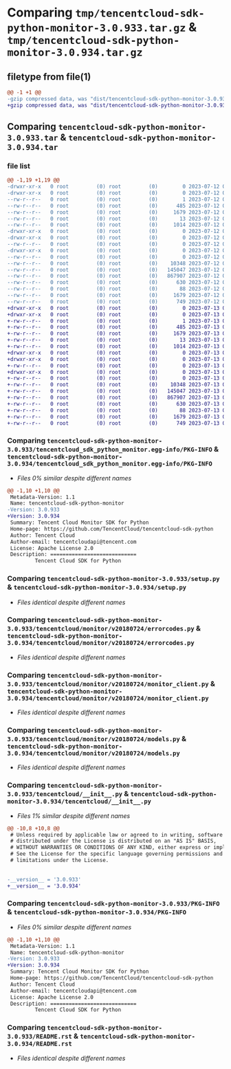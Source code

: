 # Comparing `tmp/tencentcloud-sdk-python-monitor-3.0.933.tar.gz` & `tmp/tencentcloud-sdk-python-monitor-3.0.934.tar.gz`

## filetype from file(1)

```diff
@@ -1 +1 @@
-gzip compressed data, was "dist/tencentcloud-sdk-python-monitor-3.0.933.tar", last modified: Wed Jul 12 00:33:51 2023, max compression
+gzip compressed data, was "dist/tencentcloud-sdk-python-monitor-3.0.934.tar", last modified: Thu Jul 13 00:26:23 2023, max compression
```

## Comparing `tencentcloud-sdk-python-monitor-3.0.933.tar` & `tencentcloud-sdk-python-monitor-3.0.934.tar`

### file list

```diff
@@ -1,19 +1,19 @@
-drwxr-xr-x   0 root         (0) root         (0)        0 2023-07-12 00:33:51.000000 tencentcloud-sdk-python-monitor-3.0.933/
-drwxr-xr-x   0 root         (0) root         (0)        0 2023-07-12 00:33:51.000000 tencentcloud-sdk-python-monitor-3.0.933/tencentcloud_sdk_python_monitor.egg-info/
--rw-r--r--   0 root         (0) root         (0)        1 2023-07-12 00:33:51.000000 tencentcloud-sdk-python-monitor-3.0.933/tencentcloud_sdk_python_monitor.egg-info/dependency_links.txt
--rw-r--r--   0 root         (0) root         (0)      485 2023-07-12 00:33:51.000000 tencentcloud-sdk-python-monitor-3.0.933/tencentcloud_sdk_python_monitor.egg-info/SOURCES.txt
--rw-r--r--   0 root         (0) root         (0)     1679 2023-07-12 00:33:51.000000 tencentcloud-sdk-python-monitor-3.0.933/tencentcloud_sdk_python_monitor.egg-info/PKG-INFO
--rw-r--r--   0 root         (0) root         (0)       13 2023-07-12 00:33:51.000000 tencentcloud-sdk-python-monitor-3.0.933/tencentcloud_sdk_python_monitor.egg-info/top_level.txt
--rw-r--r--   0 root         (0) root         (0)     1014 2023-07-12 00:33:51.000000 tencentcloud-sdk-python-monitor-3.0.933/setup.py
-drwxr-xr-x   0 root         (0) root         (0)        0 2023-07-12 00:33:51.000000 tencentcloud-sdk-python-monitor-3.0.933/tencentcloud/
-drwxr-xr-x   0 root         (0) root         (0)        0 2023-07-12 00:33:51.000000 tencentcloud-sdk-python-monitor-3.0.933/tencentcloud/monitor/
--rw-r--r--   0 root         (0) root         (0)        0 2023-07-12 00:33:51.000000 tencentcloud-sdk-python-monitor-3.0.933/tencentcloud/monitor/__init__.py
-drwxr-xr-x   0 root         (0) root         (0)        0 2023-07-12 00:33:51.000000 tencentcloud-sdk-python-monitor-3.0.933/tencentcloud/monitor/v20180724/
--rw-r--r--   0 root         (0) root         (0)        0 2023-07-12 00:33:51.000000 tencentcloud-sdk-python-monitor-3.0.933/tencentcloud/monitor/v20180724/__init__.py
--rw-r--r--   0 root         (0) root         (0)    10348 2023-07-12 00:33:51.000000 tencentcloud-sdk-python-monitor-3.0.933/tencentcloud/monitor/v20180724/errorcodes.py
--rw-r--r--   0 root         (0) root         (0)   145047 2023-07-12 00:33:51.000000 tencentcloud-sdk-python-monitor-3.0.933/tencentcloud/monitor/v20180724/monitor_client.py
--rw-r--r--   0 root         (0) root         (0)   867907 2023-07-12 00:33:51.000000 tencentcloud-sdk-python-monitor-3.0.933/tencentcloud/monitor/v20180724/models.py
--rw-r--r--   0 root         (0) root         (0)      630 2023-07-12 00:33:51.000000 tencentcloud-sdk-python-monitor-3.0.933/tencentcloud/__init__.py
--rw-r--r--   0 root         (0) root         (0)       88 2023-07-12 00:33:51.000000 tencentcloud-sdk-python-monitor-3.0.933/setup.cfg
--rw-r--r--   0 root         (0) root         (0)     1679 2023-07-12 00:33:51.000000 tencentcloud-sdk-python-monitor-3.0.933/PKG-INFO
--rw-r--r--   0 root         (0) root         (0)      749 2023-07-12 00:33:51.000000 tencentcloud-sdk-python-monitor-3.0.933/README.rst
+drwxr-xr-x   0 root         (0) root         (0)        0 2023-07-13 00:26:23.000000 tencentcloud-sdk-python-monitor-3.0.934/
+drwxr-xr-x   0 root         (0) root         (0)        0 2023-07-13 00:26:23.000000 tencentcloud-sdk-python-monitor-3.0.934/tencentcloud_sdk_python_monitor.egg-info/
+-rw-r--r--   0 root         (0) root         (0)        1 2023-07-13 00:26:23.000000 tencentcloud-sdk-python-monitor-3.0.934/tencentcloud_sdk_python_monitor.egg-info/dependency_links.txt
+-rw-r--r--   0 root         (0) root         (0)      485 2023-07-13 00:26:23.000000 tencentcloud-sdk-python-monitor-3.0.934/tencentcloud_sdk_python_monitor.egg-info/SOURCES.txt
+-rw-r--r--   0 root         (0) root         (0)     1679 2023-07-13 00:26:23.000000 tencentcloud-sdk-python-monitor-3.0.934/tencentcloud_sdk_python_monitor.egg-info/PKG-INFO
+-rw-r--r--   0 root         (0) root         (0)       13 2023-07-13 00:26:23.000000 tencentcloud-sdk-python-monitor-3.0.934/tencentcloud_sdk_python_monitor.egg-info/top_level.txt
+-rw-r--r--   0 root         (0) root         (0)     1014 2023-07-13 00:26:23.000000 tencentcloud-sdk-python-monitor-3.0.934/setup.py
+drwxr-xr-x   0 root         (0) root         (0)        0 2023-07-13 00:26:23.000000 tencentcloud-sdk-python-monitor-3.0.934/tencentcloud/
+drwxr-xr-x   0 root         (0) root         (0)        0 2023-07-13 00:26:23.000000 tencentcloud-sdk-python-monitor-3.0.934/tencentcloud/monitor/
+-rw-r--r--   0 root         (0) root         (0)        0 2023-07-13 00:26:23.000000 tencentcloud-sdk-python-monitor-3.0.934/tencentcloud/monitor/__init__.py
+drwxr-xr-x   0 root         (0) root         (0)        0 2023-07-13 00:26:23.000000 tencentcloud-sdk-python-monitor-3.0.934/tencentcloud/monitor/v20180724/
+-rw-r--r--   0 root         (0) root         (0)        0 2023-07-13 00:26:23.000000 tencentcloud-sdk-python-monitor-3.0.934/tencentcloud/monitor/v20180724/__init__.py
+-rw-r--r--   0 root         (0) root         (0)    10348 2023-07-13 00:26:23.000000 tencentcloud-sdk-python-monitor-3.0.934/tencentcloud/monitor/v20180724/errorcodes.py
+-rw-r--r--   0 root         (0) root         (0)   145047 2023-07-13 00:26:23.000000 tencentcloud-sdk-python-monitor-3.0.934/tencentcloud/monitor/v20180724/monitor_client.py
+-rw-r--r--   0 root         (0) root         (0)   867907 2023-07-13 00:26:23.000000 tencentcloud-sdk-python-monitor-3.0.934/tencentcloud/monitor/v20180724/models.py
+-rw-r--r--   0 root         (0) root         (0)      630 2023-07-13 00:26:23.000000 tencentcloud-sdk-python-monitor-3.0.934/tencentcloud/__init__.py
+-rw-r--r--   0 root         (0) root         (0)       88 2023-07-13 00:26:23.000000 tencentcloud-sdk-python-monitor-3.0.934/setup.cfg
+-rw-r--r--   0 root         (0) root         (0)     1679 2023-07-13 00:26:23.000000 tencentcloud-sdk-python-monitor-3.0.934/PKG-INFO
+-rw-r--r--   0 root         (0) root         (0)      749 2023-07-13 00:26:23.000000 tencentcloud-sdk-python-monitor-3.0.934/README.rst
```

### Comparing `tencentcloud-sdk-python-monitor-3.0.933/tencentcloud_sdk_python_monitor.egg-info/PKG-INFO` & `tencentcloud-sdk-python-monitor-3.0.934/tencentcloud_sdk_python_monitor.egg-info/PKG-INFO`

 * *Files 0% similar despite different names*

```diff
@@ -1,10 +1,10 @@
 Metadata-Version: 1.1
 Name: tencentcloud-sdk-python-monitor
-Version: 3.0.933
+Version: 3.0.934
 Summary: Tencent Cloud Monitor SDK for Python
 Home-page: https://github.com/TencentCloud/tencentcloud-sdk-python
 Author: Tencent Cloud
 Author-email: tencentcloudapi@tencent.com
 License: Apache License 2.0
 Description: ============================
         Tencent Cloud SDK for Python
```

### Comparing `tencentcloud-sdk-python-monitor-3.0.933/setup.py` & `tencentcloud-sdk-python-monitor-3.0.934/setup.py`

 * *Files identical despite different names*

### Comparing `tencentcloud-sdk-python-monitor-3.0.933/tencentcloud/monitor/v20180724/errorcodes.py` & `tencentcloud-sdk-python-monitor-3.0.934/tencentcloud/monitor/v20180724/errorcodes.py`

 * *Files identical despite different names*

### Comparing `tencentcloud-sdk-python-monitor-3.0.933/tencentcloud/monitor/v20180724/monitor_client.py` & `tencentcloud-sdk-python-monitor-3.0.934/tencentcloud/monitor/v20180724/monitor_client.py`

 * *Files identical despite different names*

### Comparing `tencentcloud-sdk-python-monitor-3.0.933/tencentcloud/monitor/v20180724/models.py` & `tencentcloud-sdk-python-monitor-3.0.934/tencentcloud/monitor/v20180724/models.py`

 * *Files identical despite different names*

### Comparing `tencentcloud-sdk-python-monitor-3.0.933/tencentcloud/__init__.py` & `tencentcloud-sdk-python-monitor-3.0.934/tencentcloud/__init__.py`

 * *Files 1% similar despite different names*

```diff
@@ -10,8 +10,8 @@
 # Unless required by applicable law or agreed to in writing, software
 # distributed under the License is distributed on an "AS IS" BASIS,
 # WITHOUT WARRANTIES OR CONDITIONS OF ANY KIND, either express or implied.
 # See the License for the specific language governing permissions and
 # limitations under the License.
 
 
-__version__ = '3.0.933'
+__version__ = '3.0.934'
```

### Comparing `tencentcloud-sdk-python-monitor-3.0.933/PKG-INFO` & `tencentcloud-sdk-python-monitor-3.0.934/PKG-INFO`

 * *Files 0% similar despite different names*

```diff
@@ -1,10 +1,10 @@
 Metadata-Version: 1.1
 Name: tencentcloud-sdk-python-monitor
-Version: 3.0.933
+Version: 3.0.934
 Summary: Tencent Cloud Monitor SDK for Python
 Home-page: https://github.com/TencentCloud/tencentcloud-sdk-python
 Author: Tencent Cloud
 Author-email: tencentcloudapi@tencent.com
 License: Apache License 2.0
 Description: ============================
         Tencent Cloud SDK for Python
```

### Comparing `tencentcloud-sdk-python-monitor-3.0.933/README.rst` & `tencentcloud-sdk-python-monitor-3.0.934/README.rst`

 * *Files identical despite different names*

